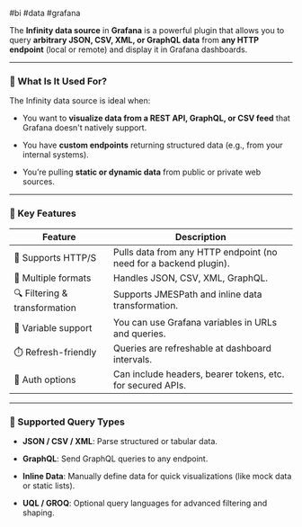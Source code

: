 #bi #data #grafana

The **Infinity data source** in **Grafana** is a powerful plugin that allows you to query **arbitrary JSON, CSV, XML, or GraphQL data** from **any HTTP endpoint** (local or remote) and display it in Grafana dashboards.

---

### 🔹 What Is It Used For?

The Infinity data source is ideal when:

- You want to **visualize data from a REST API, GraphQL, or CSV feed** that Grafana doesn't natively support.
    
- You have **custom endpoints** returning structured data (e.g., from your internal systems).
    
- You’re pulling **static or dynamic data** from public or private web sources.
    

---

### 🔹 Key Features

|Feature|Description|
|---|---|
|🔗 Supports HTTP/S|Pulls data from any HTTP endpoint (no need for a backend plugin).|
|📄 Multiple formats|Handles JSON, CSV, XML, GraphQL.|
|🔍 Filtering & transformation|Supports JMESPath and inline data transformation.|
|🔁 Variable support|You can use Grafana variables in URLs and queries.|
|⏱️ Refresh-friendly|Queries are refreshable at dashboard intervals.|
|🔐 Auth options|Can include headers, bearer tokens, etc. for secured APIs.|

---

### 🔹 Supported Query Types

- **JSON / CSV / XML**: Parse structured or tabular data.
    
- **GraphQL**: Send GraphQL queries to any endpoint.
    
- **Inline Data**: Manually define data for quick visualizations (like mock data or static lists).
    
- **UQL / GROQ**: Optional query languages for advanced filtering and shaping.